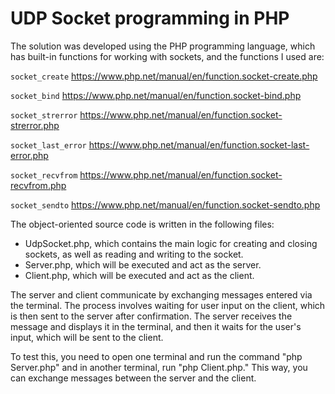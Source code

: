 # UDP Socket programming in PHP

The solution was developed using the PHP programming language, which has built-in functions for working with sockets, and the functions I used are:

`socket_create` https://www.php.net/manual/en/function.socket-create.php

`socket_bind` https://www.php.net/manual/en/function.socket-bind.php

`socket_strerror` https://www.php.net/manual/en/function.socket-strerror.php

`socket_last_error` https://www.php.net/manual/en/function.socket-last-error.php

`socket_recvfrom` https://www.php.net/manual/en/function.socket-recvfrom.php

`socket_sendto` https://www.php.net/manual/en/function.socket-sendto.php

The object-oriented source code is written in the following files:

- UdpSocket.php, which contains the main logic for creating and closing sockets, as well as reading and writing to the socket.
- Server.php, which will be executed and act as the server.
- Client.php, which will be executed and act as the client.

The server and client communicate by exchanging messages entered via the terminal. The process involves waiting for user input on the client, which is then sent to the server after confirmation. The server receives the message and displays it in the terminal, and then it waits for the user's input, which will be sent to the client.

To test this, you need to open one terminal and run the command "php Server.php" and in another terminal, run "php Client.php." This way, you can exchange messages between the server and the client.
